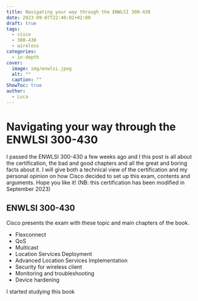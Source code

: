```yaml
---
title: Navigating your way through the ENWLSI 300-430
date: 2023-09-07T22:40:02+02:00
draft: true
tags:
  - cisco
  - 300-430
  - wireless
categories:
  - in-depth
cover:
  image: img/enwlsi.jpeg
  alt: ""
  caption: ""
ShowToc: true
author:
  - Luca
---
```

# Navigating your way through the ENWLSI 300-430

I passed the ENWLSI 300-430 a few weeks ago and I this post is all about the certification, the bad and good chapters and all the great and boring facts about it. I will give both a technical view of the certification and my personal opinion on how Cisco decided to set up this exam, contents and arguments. Hope you like it!
(NB: this certification has been modified in September 2023)

## ENWLSI 300-430

Cisco presents the exam with these topic and main chapters of the book.
- Flexconnect
- QoS
- Multicast
- Location Services Deployment
- Advanced Location Services Implementation
- Security for wireless client
- Monitoring and troubleshooting
- Device hardening

I started studying this book

